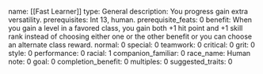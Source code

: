 name: [[Fast Learner]]
type: General
description: You progress gain extra versatility.
prerequisites: Int 13, human.
prerequisite_feats: 0
benefit: When you gain a level in a favored class, you gain both +1 hit point and +1 skill rank instead of choosing either one or the other benefit or you can choose an alternate class reward.
normal: 0
special: 0
teamwork: 0
critical: 0
grit: 0
style: 0
performance: 0
racial: 1
companion_familiar: 0
race_name: Human
note: 0
goal: 0
completion_benefit: 0
multiples: 0
suggested_traits: 0
